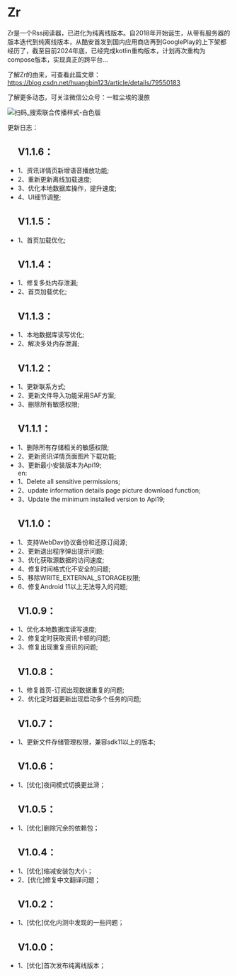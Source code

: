 # Zr
Zr是一个Rss阅读器，已进化为纯离线版本。自2018年开始诞生，从带有服务器的版本迭代到纯离线版本，从酷安首发到国内应用商店再到GooglePlay的上下架都经历了，截至目前2024年底，已经完成kotlin重构版本，计划再次重构为compose版本，实现真正的跨平台...

了解Zr的由来，可查看此篇文章：https://blog.csdn.net/huangbin123/article/details/79550183

了解更多动态，可关注微信公众号：一粒尘埃的漫旅



![扫码_搜索联合传播样式-白色版](https://github.com/user-attachments/assets/2fc63595-b849-4b3b-b42a-2c15018c4203)


更新日志：
<html>
<head>
</head>
<body>
<ul>
    <h2>V1.1.6：</h2>
    <li>1、资讯详情页新增语音播放功能;</li>
    <li>2、重新更新离线加载速度;</li>
    <li>3、优化本地数据库操作，提升速度;</li>
    <li>4、UI细节调整;</li>
</ul>
<ul>
    <h2>V1.1.5：</h2>
    <li>1、首页加载优化;</li>
</ul>
<ul>
    <h2>V1.1.4：</h2>
    <li>1、修复多处内存泄漏;</li>
    <li>2、首页加载优化;</li>
</ul>
<ul>
    <h2>V1.1.3：</h2>
    <li>1、本地数据库读写优化;</li>
    <li>2、解决多处内存泄漏;</li>
</ul>
<ul>
    <h2>V1.1.2：</h2>
    <li>1、更新联系方式;</li>
    <li>2、更新文件导入功能采用SAF方案;</li>
    <li>3、删除所有敏感权限;</li>
</ul>
<ul>
    <h2>V1.1.1：</h2>
    <li>1、删除所有存储相关的敏感权限;</li>
    <li>2、更新资讯详情页面图片下载功能;</li>
    <li>3、更新最小安装版本为Api19;</li>
     en:
    <li>1、Delete all sensitive permissions; </li>
    <li>2、update information details page picture download function; </li>
    <li>3、Update the minimum installed version to Api19; </li>
</ul>
<ul>
    <h2>V1.1.0：</h2>
    <li>1、支持WebDav协议备份和还原订阅源;</li>
    <li>2、更新退出程序弹出提示问题;</li>
    <li>3、优化获取源数据的访问速度;</li>
    <li>4、修复时间格式化不安全的问题;</li>
    <li>5、移除WRITE_EXTERNAL_STORAGE权限;</li>
    <li>6、修复Android 11以上无法导入的问题;</li>
</ul>
<ul>
    <h2>V1.0.9：</h2>
    <li>1、优化本地数据库读写速度;</li>
    <li>2、修复定时获取资讯卡顿的问题;</li>
    <li>3、修复出现重复资讯的问题;</li>
</ul>
<ul>
    <h2>V1.0.8：</h2>
    <li>1、修复首页-订阅出现数据重复的问题;</li>
    <li>2、优化定时器更新出现启动多个任务的问题;</li>
</ul>
<ul>
    <h2>V1.0.7：</h2>
    <li>1、更新文件存储管理权限，兼容sdk11以上的版本;</li>
</ul>
<ul>
    <h2>V1.0.6：</h2>
    <li>1、[优化]夜间模式切换更丝滑；</li>
</ul>
<ul>
    <h2>V1.0.5：</h2>
    <li>1、[优化]删除冗余的依赖包；</li>
</ul>
<ul>
    <h2>V1.0.4：</h2>
    <li>1、[优化]缩减安装包大小；</li>
    <li>2、[优化]修复中文翻译问题；</li>
</ul>
<ul>
    <h2>V1.0.2：</h2>
    <li>1、[优化]优化内测中发现的一些问题；</li>
</ul>
<ul>
    <h2>V1.0.0：</h2>
    <li>1、[优化]首次发布纯离线版本；</li>
</ul>
</body>

</html>
